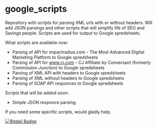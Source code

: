 # google_scripts

Repository with scripts for parsing XML urls with or without headers.
Will add JSON parsings and other scripts that will simplify life of SEO and Savings people.
Scripts are used for output to Google spredsheets.

What scripts are available now:

* Parsing of API for impactradius.com - The Most Advanced Digital Marketing Platform to Google spredsheets
* Parsing of API for www.cj.com - CJ Affiliate by Conversant (formerly Commission Junction) to Google spredsheets
* Parsing of XML API with headers to Google spredsheets
* Parsing of XML without headers to Google spredsheets
* Parsing of SOAP API responces to Google spredsheets

Scripts that will be added soon:
* Simple JSON responce parsing.

If you need some specific scripts, would gladly help.




[![Bitdeli Badge](https://d2weczhvl823v0.cloudfront.net/miasynetska/google_scripts/trend.png)](https://bitdeli.com/free "Bitdeli Badge")
